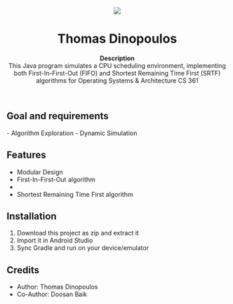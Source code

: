 <div align="center"><img src="app/src/main/res/mipmap-xhdpi/ic_launcher.png"></div>
<h1 align="center">Thomas Dinopoulos</h1>
<p align="center"><strong>Description</strong>
<br>This Java program simulates a CPU scheduling environment, implementing both First-In-First-Out (FIFO) and Shortest Remaining Time First (SRTF) algorithms for Operating Systems & Architecture CS 361</p>
<br/>

<h2>Goal and requirements</h2>
- Algorithm Exploration
- Dynamic Simulation


<h2>Features</h2>

- Modular Design
- First-In-First-Out algorithm
- <br/>
- Shortest Remaining Time First algorithm

<h2>Installation</h2>

1. Download this project as zip and extract it
2. Import it in Android Studio
3. Sync Gradle and run on your device/emulator

<h2>Credits</h2>

- Author: Thomas Dinopoulos
- Co-Author: Doosan Baik

